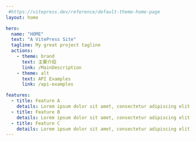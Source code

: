 ```yaml
---
 #https://vitepress.dev/reference/default-theme-home-page
layout: home

hero:
  name: "HOME"
  text: "A VitePress Site"
  tagline: My great project tagline
  actions:
    - theme: brand
      text: 主要介绍
      link: /MainDescription
    - theme: alt
      text: API Examples
      link: /api-examples

features:
  - title: Feature A
    details: Lorem ipsum dolor sit amet, consectetur adipiscing elit
  - title: Feature B
    details: Lorem ipsum dolor sit amet, consectetur adipiscing elit
  - title: Feature C
    details: Lorem ipsum dolor sit amet, consectetur adipiscing elit
---
```


